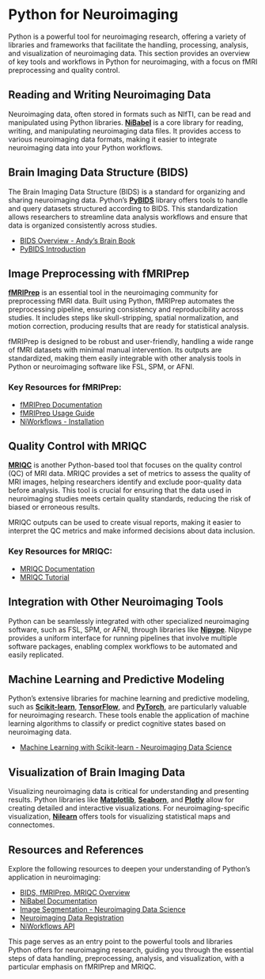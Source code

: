 # Python for Neuroimaging

Python is a powerful tool for neuroimaging research, offering a variety of libraries and frameworks that facilitate the handling, processing, analysis, and visualization of neuroimaging data. This section provides an overview of key tools and workflows in Python for neuroimaging, with a focus on fMRI preprocessing and quality control.

## Reading and Writing Neuroimaging Data

Neuroimaging data, often stored in formats such as NIfTI, can be read and manipulated using Python libraries. [**NiBabel**](https://nipy.org/nibabel/) is a core library for reading, writing, and manipulating neuroimaging data files. It provides access to various neuroimaging data formats, making it easier to integrate neuroimaging data into your Python workflows.

## Brain Imaging Data Structure (BIDS)

The Brain Imaging Data Structure (BIDS) is a standard for organizing and sharing neuroimaging data. Python’s [**PyBIDS**](https://bids-standard.github.io/pybids/) library offers tools to handle and query datasets structured according to BIDS. This standardization allows researchers to streamline data analysis workflows and ensure that data is organized consistently across studies.

- [BIDS Overview - Andy’s Brain Book](https://andysbrainbook.readthedocs.io/en/latest/OpenScience/OS/BIDS_Overview.html)
- [PyBIDS Introduction](https://bids-standard.github.io/pybids/introduction.html)

## Image Preprocessing with fMRIPrep

[**fMRIPrep**](https://fmriprep.org/en/stable/) is an essential tool in the neuroimaging community for preprocessing fMRI data. Built using Python, fMRIPrep automates the preprocessing pipeline, ensuring consistency and reproducibility across studies. It includes steps like skull-stripping, spatial normalization, and motion correction, producing results that are ready for statistical analysis.

fMRIPrep is designed to be robust and user-friendly, handling a wide range of fMRI datasets with minimal manual intervention. Its outputs are standardized, making them easily integrable with other analysis tools in Python or neuroimaging software like FSL, SPM, or AFNI.

### Key Resources for fMRIPrep:
- [fMRIPrep Documentation](https://fmriprep.org/en/stable/)
- [fMRIPrep Usage Guide](https://fmriprep.org/en/stable/usage.html)
- [NiWorkflows - Installation](https://www.nipreps.org/niworkflows/master/installation.html)

## Quality Control with MRIQC

[**MRIQC**](https://mriqc.readthedocs.io/en/stable/) is another Python-based tool that focuses on the quality control (QC) of MRI data. MRIQC provides a set of metrics to assess the quality of MRI images, helping researchers identify and exclude poor-quality data before analysis. This tool is crucial for ensuring that the data used in neuroimaging studies meets certain quality standards, reducing the risk of biased or erroneous results.

MRIQC outputs can be used to create visual reports, making it easier to interpret the QC metrics and make informed decisions about data inclusion.

### Key Resources for MRIQC:
- [MRIQC Documentation](https://mriqc.readthedocs.io/en/stable/)
- [MRIQC Tutorial](https://mriqc.readthedocs.io/en/stable/workflows.html)

## Integration with Other Neuroimaging Tools

Python can be seamlessly integrated with other specialized neuroimaging software, such as FSL, SPM, or AFNI, through libraries like [**Nipype**](https://nipype.readthedocs.io/en/latest/). Nipype provides a uniform interface for running pipelines that involve multiple software packages, enabling complex workflows to be automated and easily replicated.

## Machine Learning and Predictive Modeling

Python’s extensive libraries for machine learning and predictive modeling, such as [**Scikit-learn**](https://scikit-learn.org/stable/), [**TensorFlow**](https://www.tensorflow.org/), and [**PyTorch**](https://pytorch.org/), are particularly valuable for neuroimaging research. These tools enable the application of machine learning algorithms to classify or predict cognitive states based on neuroimaging data.

- [Machine Learning with Scikit-learn - Neuroimaging Data Science](https://neuroimaging-data-science.org/content/007-ml/002-sklearn.html)

## Visualization of Brain Imaging Data

Visualizing neuroimaging data is critical for understanding and presenting results. Python libraries like [**Matplotlib**](https://matplotlib.org/), [**Seaborn**](https://seaborn.pydata.org/), and [**Plotly**](https://plotly.com/python/) allow for creating detailed and interactive visualizations. For neuroimaging-specific visualization, [**Nilearn**](https://nilearn.github.io/) offers tools for visualizing statistical maps and connectomes.

## Resources and References

Explore the following resources to deepen your understanding of Python’s application in neuroimaging:

- [BIDS, fMRIPrep, MRIQC Overview](https://rpubs.com/sarenseeley/bids-fmriprep-mriqc)
- [NiBabel Documentation](https://neuroimaging-data-science.org/content/005-nipy/002-nibabel.html)
- [Image Segmentation - Neuroimaging Data Science](https://neuroimaging-data-science.org/content/006-image/002-segmentation.html)
- [Neuroimaging Data Registration](https://neuroimaging-data-science.org/content/006-image/003-registration.html)
- [NiWorkflows API](https://www.nipreps.org/niworkflows/master/api.html)

This page serves as an entry point to the powerful tools and libraries Python offers for neuroimaging research, guiding you through the essential steps of data handling, preprocessing, analysis, and visualization, with a particular emphasis on fMRIPrep and MRIQC.
